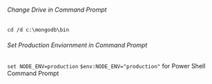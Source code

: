 ###### Change Drive in Command Prompt  
`cd /d c:\mongodb\bin`
###### Set Production Enviornment in Command Prompt
`set NODE_ENV=production`
`$env:NODE_ENV="production"` for Power Shell Command Prompt
